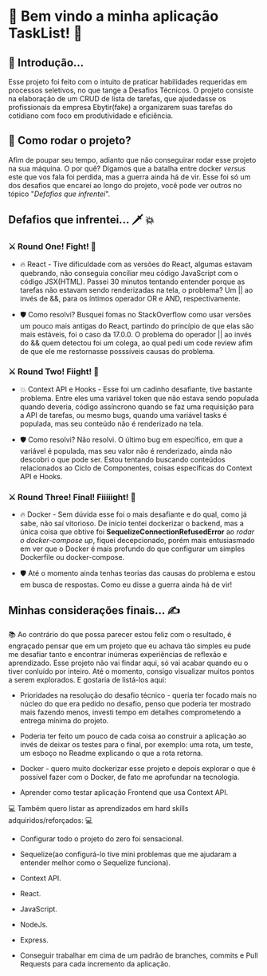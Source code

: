 # 🚀 Bem vindo a minha aplicação TaskList! 🚀

## 🥱 Introdução...

Esse projeto foi feito com o intuito de praticar habilidades requeridas em processos seletivos, no que tange a Desafios Técnicos. 
O projeto consiste na elaboração de um CRUD de lista de tarefas, que ajudedasse os profissionais da empresa Ebytir(fake) a organizarem
suas tarefas do cotidiano com foco em produtividade e eficiência.

## 📍 Como rodar o projeto?

Afim de poupar seu tempo, adianto que não conseguirar rodar esse projeto na sua máquina. O por quê? Digamos que a batalha entre docker *versus* 
este que vos fala foi perdida, mas a guerra ainda há de vir. Esse foi só um dos desafios que encarei ao longo do projeto, vocẽ pode ver outros
no tópico "*Defafios que infrentei*".

## Defafios que infrentei...  🗡️ 💥 

### ⚔️ Round One! **Fight!** 🥊

* 🔥 React - Tive dificuldade com as versões do React, algumas estavam quebrando, não conseguia conciliar meu código JavaScript com o código JSX(HTML).
Passei 30 minutos tentando entender porque as tarefas não estavam sendo renderizadas na tela, o problema? Um || ao invés de &&, para os íntimos
operador OR e AND, respectivamente.

* 🛡️ Como resolvi? Busquei fomas no StackOverflow como usar versões um pouco mais antigas do React, partindo do princípio de que elas são mais estáveis, foi o caso da 17.0.0. O problema do operador || ao invés do && quem detectou foi um colega, ao qual pedi um code review afim de que ele me restornasse posssíveis causas do problema.

### ⚔️ Round Two! **Fiight!** 🥊

* 💥 Context API e Hooks - Esse foi um cadinho desafiante, tive bastante problema. Entre eles uma variável token que não estava sendo populada quando deveria, código assíncrono quando se faz uma requisição para a API de tarefas, ou mesmo bugs, quando uma variável tasks é populada, mas seu conteúdo não é renderizado na tela.

* 🛡️ Como resolvi? Não resolvi. O último bug em específico, em que a variável é populada, mas seu valor não é renderizado, ainda não descobri o que pode ser. Estou tentando buscando conteúdos relacionados ao Ciclo de Componentes, coisas específicas do Context API e Hooks.

### ⚔️ Round Three! Final! **Fiiiiight!** 🥊

* 🔥 Docker - Sem dúvida esse foi o mais desafiante e do qual, como já sabe, não saí vitorioso. De início tentei dockerizar o backend, mas a única coisa que  obtive foi **SequelizeConnectionRefusedError** ao *rodar o docker-compose up*, fiquei decepcionado, porém mais entusiasmado em ver que o Docker é mais profundo do que configurar um simples Dockerfile ou docker-compose.

* 🛡️ Até o momento ainda tenhas teorias das causas do problema e estou em busca de respostas. Como eu disse a guerra ainda há de vir!

## Minhas considerações finais... ✍️

📚 Ao contrário do que possa parecer estou feliz com o resultado, é engraçado pensar que em um projeto que eu achava tão simples eu pude me desafiar tanto e encontrar inúmeras experiências de reflexão e aprendizado. Esse projeto não vai findar aqui, só vai acabar quando eu o tiver conluído por inteiro. Até o momento, consigo visualizar muitos pontos a serem explorados. E gostaria de listá-los aqui:

* Prioridades na resolução do desafio técnico - queria ter focado mais no núcleo do que era pedido no desafio, penso que poderia ter mostrado mais fazendo menos, investi tempo em detalhes comprometendo a entrega mínima do projeto.

* Poderia ter feito um pouco de cada coisa ao construir a aplicação ao invés de deixar os testes para o final, por exemplo: uma rota, um teste, um esboço no Readme explicando o que a rota retorna.

* Docker - quero muito dockerizar esse projeto e depois explorar o que é possível fazer com o Docker, de fato me aprofundar na tecnologia.

* Aprender como testar aplicação Frontend que usa Context API. 

💻 Também quero listar as aprendizados em hard skills adquiridos/reforçados: 💻

* Configurar todo o projeto do zero foi sensacional.

* Sequelize(ao configurá-lo tive mini problemas que me ajudaram a entender melhor como o Sequelize funciona).

* Context API.

* React.

* JavaScript.

* NodeJs.

* Express.

* Conseguir trabalhar em cima de um padrão de branches, commits e Pull Requests para cada incremento da aplicação. 





